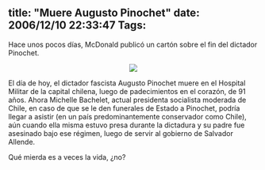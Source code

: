 title: "Muere Augusto Pinochet"
date: 2006/12/10 22:33:47
Tags: 
---
<p>Hace unos pocos días, McDonald publicó un cartón sobre el fin del dictador Pinochet.
</p>
<p align="center"><img src="http://www.damog.net/files/misc/finochet.jpg"/></p>
<p>
El día de hoy, el dictador fascista Augusto Pinochet muere en el Hospital Militar de la capital chilena, luego de padecimientos en el corazón, de 91 años. Ahora Michelle Bachelet, actual presidenta socialista moderada de Chile, en caso de que se le den funerales de Estado a Pinochet, podría llegar a asistir (en un país predominantemente conservador como Chile), aún cuando ella misma estuvo presa durante la dictadura y su padre fue asesinado bajo ese régimen, luego de servir al gobierno de Salvador Allende.

Qué mierda es a veces la vida, ¿no? </p>
